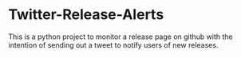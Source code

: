 # Twitter-Release-Alerts
This is a python project to monitor a release page on github with the intention of sending out a tweet to notify users of new releases.
